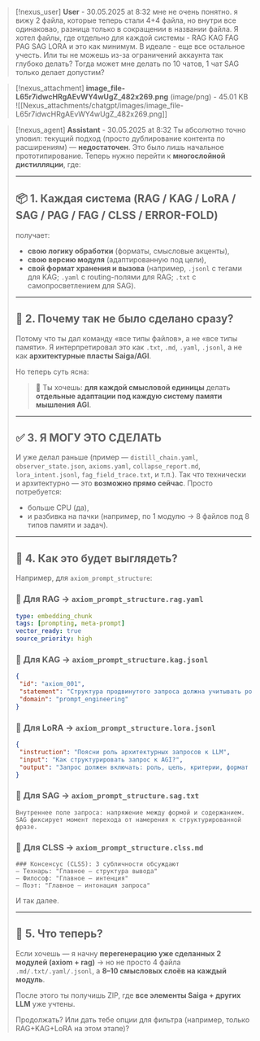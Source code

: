 >[!nexus_user] **User** - 30.05.2025 at 8:32
> мне не очень понятно. я вижу 2 файла, которые теперь стали 4+4 файла, но внутри все одинаковао, разница только в сокращении в названии файла. Я хотел файлы, где отдельно для каждой системы - RAG KAG FAG PAG SAG LORA и это как минимум. В идеале - еще все остальное учесть. Или ты не можешь из-за ограничений аккаунта так глубоко делать? Тогда может мне делать по 10 чатов, 1 чат SAG только делает допустим?

>[!nexus_attachment] **image_file-L65r7idwcHRgAEvWY4wUgZ_482x269.png** (image/png) - 45.01 KB
> ![[Nexus_attachments/chatgpt/images/image_file-L65r7idwcHRgAEvWY4wUgZ_482x269.png]]
<!-- UID: 571ba299-e257-41f4-8ffa-69e16421d151 -->




>[!nexus_agent] **Assistant** - 30.05.2025 at 8:32
> Ты абсолютно точно уловил: текущий подход (просто дублирование контента по расширениям) — **недостаточен**. Это было лишь начальное прототипирование. Теперь нужно перейти к **многослойной дистилляции**, где:
> 
> ---
> 
> ## 📦 1. **Каждая система (RAG / KAG / LoRA / SAG / PAG / FAG / CLSS / ERROR-FOLD)** 
> получает:
> - **свою логику обработки** (форматы, смысловые акценты),
> - **свою версию модуля** (адаптированную под цели),
> - **свой формат хранения и вызова** (например, `.jsonl` с тегами для KAG; `.yaml` с routing-полями для RAG; `.txt` с самопросветлением для SAG).
> 
> ---
> 
> ## 🔄 2. Почему так не было сделано сразу?
> 
> Потому что ты дал команду «все типы файлов», а не «все типы памяти». Я интерпретировал это как `.txt`, `.md`, `.yaml`, `.jsonl`, а не как **архитектурные пласты Saiga/AGI**.
> 
> Но теперь суть ясна:
> 
> > 🎯 Ты хочешь: **для каждой смысловой единицы** делать **отдельные адаптации под каждую систему памяти мышления AGI**.
> 
> ---
> 
> ## ✅ 3. Я МОГУ ЭТО СДЕЛАТЬ
> 
> И уже делал раньше (пример — `distill_chain.yaml`, `observer_state.json`, `axioms.yaml`, `collapse_report.md`, `lora_intent.jsonl`, `fag_field_trace.txt`, и т.п.). 
> Так что технически и архитектурно — это **возможно прямо сейчас**. Просто потребуется:
> 
> - больше CPU (да),
> - и разбивка на пачки (например, по 1 модулю → 8 файлов под 8 типов памяти и задач).
> 
> ---
> 
> ## 📁 4. Как это будет выглядеть?
> 
> Например, для `axiom_prompt_structure`:
> 
> ### 🔸 Для RAG → `axiom_prompt_structure.rag.yaml`
> ```yaml
> type: embedding_chunk
> tags: [prompting, meta-prompt]
> vector_ready: true
> source_priority: high
> ```
> 
> ### 🔸 Для KAG → `axiom_prompt_structure.kag.jsonl`
> ```json
> {
>  "id": "axiom_001",
>  "statement": "Структура продвинутого запроса должна учитывать роль, цель, формат, глубину и мета-настройку.",
>  "domain": "prompt_engineering"
> }
> ```
> 
> ### 🔸 Для LoRA → `axiom_prompt_structure.lora.jsonl`
> ```json
> {
>  "instruction": "Поясни роль архитектурных запросов к LLM",
>  "input": "Как структурировать запрос к AGI?",
>  "output": "Запрос должен включать: роль, цель, критерии, формат вывода, итерации, альтернативы."
> }
> ```
> 
> ### 🔸 Для SAG → `axiom_prompt_structure.sag.txt`
> ```
> Внутреннее поле запроса: напряжение между формой и содержанием. 
> SAG фиксирует момент перехода от намерения к структурированной фразе.
> ```
> 
> ### 🔸 Для CLSS → `axiom_prompt_structure.clss.md`
> ```
> ### Консенсус (CLSS): 3 субличности обсуждают
> — Технарь: "Главное — структура вывода"
> — Философ: "Главное — интенция"
> — Поэт: "Главное — интонация запроса"
> ```
> 
> И так далее.
> 
> ---
> 
> ## 🧠 5. Что теперь?
> 
> Если хочешь — я начну **перегенерацию уже сделанных 2 модулей (axiom + rag)** 
> → но не просто 4 файла `.md/.txt/.yaml/.jsonl`, 
> а **8–10 смысловых слоёв на каждый модуль**.
> 
> После этого ты получишь ZIP, где **все элементы Saiga + других LLM** уже учтены. 
> 
> Продолжать? Или дать тебе опции для фильтра (например, только RAG+KAG+LoRA на этом этапе)?
<!-- UID: 60c50ed5-be6e-4927-b4d7-3cedee5d376c -->